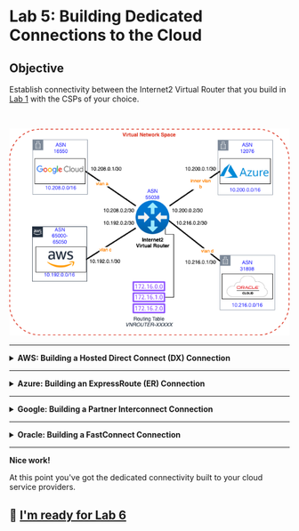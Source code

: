 # Lab 5: Building Dedicated Connections to the Cloud

## Objective

Establish connectivity between the Internet2 Virtual Router that you build in [Lab 1](lab1.md) with the CSPs of your choice.

<br>

![image](files/multicloud.png)

---

<details>
<summary><b>AWS: Building a Hosted Direct Connect (DX) Connection</b></summary>

### Starting in the Internet2 Insight Console

1. Navigate to your Virtual Network Space (VNS) from [Lab 1](lab1.md)
2. Find the Virtual Router you created in Lab 1.
3. Select **`Add Peering using AWS Direct Connect`**.
![AWS peering](files/i2cc_aws_peering.png)
4. Enter your **AWS Account ID**.
5. Filter by region to select **`US East (N. Virginia)`**.
6. Select an Interfaces that has bandwidth available.
7. Enter a **VLAN ID** or use the **`Auto`** button to pick the next available VLAN ID _(Note the VLAN ID, you'll need the VLAN ID later)_.
8. For **Max Bandwidth** select **`50 Mb/s`**.
9. For the **Internet2 IPv4 Address** enter **`10.192.0.2`** and for the prefix enter **`30`**.
10. For the **AWS ASN** enter **`65001`**.
11. For the **BGP Authentication Key** enter **`some_secret`**.
12. Leave the **MTU** at 1500 for our lab.
13. _(Optional)_ For the **Remote Name** you can enter a unique name.
14. _(Optional)_ Enter some details for the **Notes**.
15. Set the **Authoring State** to **`Live`** and live dangerously!
![AWS Peering Connection](files/i2cc_aws_peering_2.png)

### Accept the Direct Connect Connection

From the AWS Console

1. Search for **Direct Connect**.
2. Select the new connection and pick **`View details`**.
3. On the next screen select **`Accept`** for the connection. _(This will take a few minutes)_

### Configure AWS Direct Connect Gateway with a Transit VIF

After the connection shows as available

1. Select **`Virtual Interfaces`** in the left side bar.
2. Select **`Create virtual interface`**.
3. Select **`Transit`** under the **Virtual interface type**.
4. Enter a Virtual interface name like **`tvif-1`**.
5. In the **Connection** pull down select the DX Connection we accepted above :arrow_up:.
6. In the **Direct Connect gateway** pull down select **`dxgw-i2lab`**.
7. Enter the **VLAN ID** you choose in the Insight Console for the next connection.
8. Enter **`55038`** for the **BGP ASN** (of the Internet2 Virtual Router).
9. Expand the **Additional settings** section.
10. Enter **`10.192.0.2/30`** for **Your router peer ip**.
11. Enter **`10.192.0.1/30`** for **Amazon router peer IP**.
12. Enter **`some_secret`** for the **BGP authentication key**.
13. Select **``Create virtual interface``** 

> [!NOTE]
> It will take a while for the peering state and BGP status to show available. There must be a health check that periodically updates this status.

![AWS DXGW Peering](files/aws_dxgw_peering.png)

### Associate the TGW with the DXGW

Now that you built the DX connection and the DXGW peering we need to associate the Transit Gateway to the Direct Connect Gateway.

1. Select **`Transit Gateway`** from the left sidebar.
2. Select the transit gateway and press **`View details`**.
3. Press the orange **`Associate Direct Connect gateway`** button.
4. Under Association settings/Direct Connect gateways select **`dxgw-i2lab`**.
5. Under **Allowed prefixes** enter **`10.192.0.0/16`**,**`10.192.1.0/24`**, and **`10.192.0.240/28`**.
6. Press the orange **`Associate Direct Connect gateway`** button.

> [!NOTE]
> This take a good long while, go ahead and move on to the next step and check back periodically.

### Attach the TGW with the i2lab VPC

The final step for the AWS connectivity in this lab is to attach the transit gateway with the `i2lab` vpc.

1. In the AWS Console search or navigate to the [VPC service](https://us-east-1.console.aws.amazon.com/vpcconsole/home?region=us-east-1#Home:).
2. In the left side bar find the Transit Gateway section and select `Transit gateway attachments`.
3. Press the orange **`Create transit gateway attachment`** button.
4. Enter **`tgw-att-1`** for the **Name tag**.
5. Select the transit gateway in the **Transit gateway ID** pull down.
6. Make sure the attachment type is set to **VPC**.
7. Under the VPC attachment section, select the VPC in the **VPC ID** pull down menu.
8. Under the Subnet IDs pull down select the subnet that include the name **`tgw-i2lab`**.
9. Press the orange **`Create transit gateway attachment`** button.
![Transit Gateway Attachment](files/tgw-att-1.png)

> [!NOTE]
> This take a good long while, go ahead and move on to the next step and check back periodically.

</details>

---

<details>
<summary><b>Azure: Building an ExpressRoute (ER) Connection</b></summary>

### Step 1: Create ExpressRoute circuit

The process of building ExpressRoute connections from Azure to Internet2 Insight Console begin in the [Azure Portal](https://portal.azure.com/#browse/Microsoft.Network%2FexpressRouteCircuits).

1. Navigate to the [Azure ExpressRoute service](https://portal.azure.com/#browse/Microsoft.Network%2FexpressRouteCircuits).
2. Press **`Create ExpressRoute circuit`**.
3. In the **Resource group** pull down menu select **`i2lab-rg`**.
4. For **Resiliency** select **`Standard Resiliency`**.
5. In the **Region** pull down menu select **`East US 2`**.
6. Type **`i2cc-lab`** or similar for the **Circuit name**.
7. Leave **Port type** set as **`Provider`**.
8. For **Peering location** select **`Washington DC`**.
9. For **Provider** select **`Internet2`**.
10. For **Bandwidth** select **`50Mbps`**.
11. Leave **SKU** and **Billing model** set to the defaults of **`Standard`** and **`Metered`**.
12. Press **`Review + create`**.
13. On the next screen press **`Create`**.
14. This will take a minute or two but when it finished you can press **`Go to resource`**.
15. Under the new ExpressRoute resource you need the **`Service Key`** for Step 2, go ahead and `copy to clipboard`.

### Step 2: Create the ExpressRoute Provisioning Request

This portion of the circuit creation happens in the Internet2 [Insight Console](https://console.internet2.edu/#/vn/list).

1. Navigate to your Virtual Network Space (VNS) from [Lab 1](lab1.md).
2. Find the Virtual Router you created in Lab 1.
3. Select **`Add Peering using Azure ExpressRoute`**.
![Azure peering](files/i2cc_azure_peering.png)
4. Paste in your **`Service Key`** from Step 1 above.
5. Choose a **`VLAN ID`**. _(Any ID will do for our lab.)_
6. For Internet2 IPv4 Address enter **`10.0.0.10`**.
7. For **IPv4 Prefix Length** enter **`30`**.
8. For **Peer IPv4 Address** enter **`10.0.0.9`**.
9. Leave BFD **Enabled**.
10. _(Optional)_ Change the **Remote Name**.
11. _(Optional)_ Input some notes about the connection.
12. Set the **Authoring State** to **`Live`** and live dangerously!
13. Press **`Save`**.
![Azure Peering Connection](files/i2cc_azure_peering_2.png)

> NOTE: ExpressRoute service provides a second circuit for redundancy but we'll skip configuring that for the lab.

### Step 3: Create Connection from VPN Gateway (VNG) to ExpressRoute

Using the Terraform Plan in Lab 3 we already created a VNG resource named **`i2lab-vng`** and public IP address for that service. If we hadn't those would be needed before proceeding and can take quite some time to create.

1. Navigate or search for the **`i2lab-vng`** resource or [VNG service](https://portal.azure.com/#view/Microsoft_Azure_HybridNetworking/CreateConnectionBladeV2).
2. In the left menu bar for the **`i2lab-vng`** resource find Settings>Connections.
3. Press **`+ Add`** to start the connection creation.
4. For **Connection type** select **`ExpressRoute`**.
5. Press **`Review + create`**.
6. ...... MORE DETAILS HERE

</details>

---

<details>
<summary><b>Google: Building a Partner Interconnect Connection</b></summary>

The process of building a Partner Interconnect starts in the [Google Cloud Console](https://console.cloud.google.com/hybrid/interconnects/).

Create a VLAN attachment for a Partner Interconnect connection. This step generates a pairing key that you use in Internet2 Insight Console. The pairing key is a unique key that lets a service provider identify and connect to your Virtual Private Cloud (VPC) network and associated Cloud Router. The Internet2 Console requires this key to complete the configuration of your VLAN attachment.

### Step 1: Create the Interconnect attachment

1. In the Google Cloud console, go to the Cloud Interconnect VLAN attachments tab.
2. Press **`Create VLAN attachments`**.
3. Select **`Partner Interconnect connection`**.
4. In the Encrypt interconnect section, select **`Set up unencrypted Interconnect`**.
5. Press **`Continue`**.
6. On the next screen select **`I already have a service provider`**.
7. Select **`Create a single VLAN`**.
8. For the Network and Region fields, select the **`i2lab-vpc`** network and the **`us-east4`** region.
9.  Under the Cloud Router pull down select **`cr-i2lab`**.
10. VLAN attachment name: Give the VLAN a name such as **`i2cc-vlan`** for the attachment.
11. IP stack type: Select **`IPv4 (single-stack)`**.
12. Use a Maximum transmission unit (MTU) for the attachment of **`1460`**. _(The VPC network that uses the attachment must have an MTU set to the same value. In addition, the on-premises virtual machine (VM) instances and routers must have their MTU set to the same value as well. If your network has the default MTU of 1460, then select 1460 as the VLAN attachment MTU.)_
13. To create the attachments, press **`Create`**. _(This action takes a few minutes to complete.)_
14. After creation is complete, **copy the pairing keys**. You will use these keys in the Internet2 Insight Console when you create the Google Partner Interconnect Connection.
15. Since we are requesting a Layer 3 connection with Internet2, you can pre-activate the attachment by selecting **`Enable`**. _(Activating attachments enables you to confirm that you're connecting to the expected service provider. Pre-activating attachments enables you to skip the activation step and lets the attachments start passing traffic immediately after your service provider completes their configuration.)_

### Optional Interconnect Steps

1. **(_Optional_)** You can optionally update your BGP sessions to use MD5 authentication. (I'd recommend skipping this for our lab environment, it'll be one less thing to configure or troubleshoot.)
2. **(_Optional_)** Bidirectional Forwarding Detection (BFD) for Cloud Router detects forwarding path outages such as link down events, allowing for more resilient hybrid networks. To update your BGP session to use BFD, see Configuring BFD.

### Step 2: Create the Internet2 Interconnect to Google Cloud

1. Navigate to your Virtual Network Space (VNS) from [Lab 1](lab1.md).
2. Find the Virtual Router you created in Lab 1.
3. Select **`Add Peering using Google Cloud Partner Interconnect`**.
![Google peering](files/i2cc_google_peering.png)
4. Enter your **Pairing Key** from Step 1 above.
5. Filter by region to select **`Equinix DC1-DC15, DC21 - Ashburn`**.
6. Select an Interfaces that has bandwidth available.
7. Enter a **VLAN ID** or use the **`Auto`** button to pick the next available VLAN ID _(Note the VLAN ID, you'll need the VLAN ID later)_.
8. For **Max Bandwidth** select **`50 Mb/s`**.
9. You can complete skip the IP Addressing for the Internet2 and Peer. _(This just gets overridden by Google.)_
10. For the **Peer ASN** enter **`16550`**.
11. _(Optional)_ For the **BGP Authentication Key** enter **`some_secret`**. _(If you set one in the Google Console you'll need to match it here or BGP won't come up.)_
12. _(Optional)_ For the **Remote Name** you can enter a unique name.
13. _(Optional)_ Enter some details for the **Notes**.
14. Set the **Authoring State** to **`Live`** and live dangerously!
![Google Peering Connection](files/i2cc_google_peering_2.png)

</details>

---

<details>
<summary><b>Oracle: Building a FastConnect Connection</b></summary>

</details>

---

**Nice work!**

At this point you've got the dedicated connectivity built to your cloud service providers. 

## :rocket: [I'm ready for Lab 6](lab6.md)
